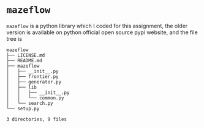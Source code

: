 # ```mazeflow```
```mazeflow``` is a python library which I coded for this assignment,
the older version is available on python official open source pypi 
<a herf="https://pypi.org/project/mazeflow/" >website</a>, and the 
file tree is
```
mazeflow
├── LICENSE.md
├── README.md
├── mazeflow
│   ├── __init__.py
│   ├── frontier.py
│   ├── generator.py
│   ├── lib
│   │   ├── __init__.py
│   │   └── common.py
│   └── search.py
└── setup.py

3 directories, 9 files
```
